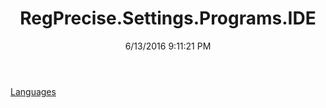 ﻿---
title: RegPrecise.Settings.Programs.IDE
date: 6/13/2016 9:11:21 PM
---

[Languages](T-RegPrecise.Settings.Programs.IDE.Languages.html)
